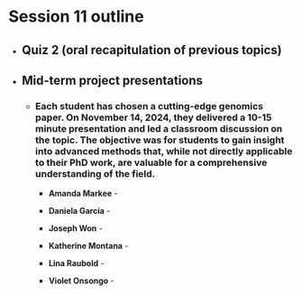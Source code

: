 # Session 11 outline

* ## Quiz 2 (oral recapitulation of previous topics)
* ## Mid-term project presentations

   * ### Each student has chosen a cutting-edge genomics paper. On November 14, 2024, they delivered a 10-15 minute presentation and led a classroom discussion on the topic. The objective was for students to gain insight into advanced methods that, while not directly applicable to their PhD work, are valuable for a comprehensive understanding of the field. 

       * **Amanda Markee** - 
    
       * **Daniela Garcia** - 

       * **Joseph Won** - 
    
       * **Katherine Montana** - 
    
       * **Lina Raubold** - 
    
       * **Violet Onsongo** - 
